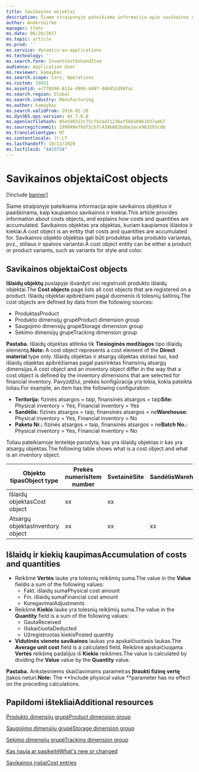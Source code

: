 ```yaml
---
title: Savikainos objektai
description: Šiame straipsnyje pateikiama informacija apie savikainos objektus ir paaiškinama, kaip kaupiamos savikainos ir kiekiai. Savikainos objektas yra objektas, kuriam kaupiamos išlaidos ir kiekiai. Savikainos objekto objektas gali būti produktas arba produkto variantas, pvz., stiliaus ir spalvos variantai.
author: AndersGirke
manager: tfehr
ms.date: 06/20/2017
ms.topic: article
ms.prod: ''
ms.service: dynamics-ax-applications
ms.technology: ''
ms.search.form: InventCostOnhandItem
audience: Application User
ms.reviewer: kamaybac
ms.search.scope: Core, Operations
ms.custom: 19451
ms.assetid: ec776b98-813a-490d-848f-468452d98fac
ms.search.region: Global
ms.search.industry: Manufacturing
ms.author: kamaybac
ms.search.validFrom: 2016-02-28
ms.dyn365.ops.version: AX 7.0.0
ms.openlocfilehash: 85e590322c75cfb2ad21236af56656061037a4b7
ms.sourcegitcommit: 199848e78df5cb7c439b001bdbe1ece963593cdb
ms.translationtype: HT
ms.contentlocale: lt-LT
ms.lasthandoff: 10/13/2020
ms.locfileid: "4433734"
---
```

# <a name="cost-objects"></a><span data-ttu-id="288c1-105">Savikainos objektai</span><span class="sxs-lookup"><span data-stu-id="288c1-105">Cost objects</span></span>

[!include [banner](../includes/banner.md)]

<span data-ttu-id="288c1-106">Šiame straipsnyje pateikiama informacija apie savikainos objektus ir paaiškinama, kaip kaupiamos savikainos ir kiekiai.</span><span class="sxs-lookup"><span data-stu-id="288c1-106">This article provides information about costs objects, and explains how costs and quantities are accumulated.</span></span> <span data-ttu-id="288c1-107">Savikainos objektas yra objektas, kuriam kaupiamos išlaidos ir kiekiai.</span><span class="sxs-lookup"><span data-stu-id="288c1-107">A cost object is an entity that costs and quantities are accumulated for.</span></span> <span data-ttu-id="288c1-108">Savikainos objekto objektas gali būti produktas arba produkto variantas, pvz., stiliaus ir spalvos variantai.</span><span class="sxs-lookup"><span data-stu-id="288c1-108">A cost object entity can be either a product or product variants, such as variants for style and color.</span></span>  

## <a name="cost-objects"></a><span data-ttu-id="288c1-109">Savikainos objektai</span><span class="sxs-lookup"><span data-stu-id="288c1-109">Cost objects</span></span>

<span data-ttu-id="288c1-110">**Išlaidų objektų** puslapyje išvardyti visi registruoti produkto išlaidų objektai.</span><span class="sxs-lookup"><span data-stu-id="288c1-110">The **Cost objects** page lists all cost objects that are registered on a product.</span></span> <span data-ttu-id="288c1-111">Išlaidų objektai apibrėžiami pagal duomenis iš tolesnių šaltinių.</span><span class="sxs-lookup"><span data-stu-id="288c1-111">The cost objects are defined by data from the following sources:</span></span>

-   <span data-ttu-id="288c1-112">Produktas</span><span class="sxs-lookup"><span data-stu-id="288c1-112">Product</span></span>
-   <span data-ttu-id="288c1-113">Produkto dimensijų grupė</span><span class="sxs-lookup"><span data-stu-id="288c1-113">Product dimension group</span></span>
-   <span data-ttu-id="288c1-114">Saugojimo dimensijų grupė</span><span class="sxs-lookup"><span data-stu-id="288c1-114">Storage dimension group</span></span>
-   <span data-ttu-id="288c1-115">Sekimo dimensijų grupė</span><span class="sxs-lookup"><span data-stu-id="288c1-115">Tracking dimension group</span></span>

<span data-ttu-id="288c1-116">**Pastaba.** Išlaidų objektas atitinka tik **Tiesioginės medžiagos** tipo išlaidų elementą.</span><span class="sxs-lookup"><span data-stu-id="288c1-116">**Note:** A cost object represents a cost element of the **Direct material** type only.</span></span> <span data-ttu-id="288c1-117">Išlaidų objektas ir atsargų objektas skiriasi tuo, kad išlaidų objektas apibrėžiamas pagal pasirinktas finansinių atsargų dimensijas.</span><span class="sxs-lookup"><span data-stu-id="288c1-117">A cost object and an inventory object differ in the way that a cost object is defined by the inventory dimensions that are selected for financial inventory.</span></span> <span data-ttu-id="288c1-118">Pavyzdžiui, prekės konfigūracija yra tokia, kokia pateikta toliau.</span><span class="sxs-lookup"><span data-stu-id="288c1-118">For example, an item has the following configuration:</span></span>

-   <span data-ttu-id="288c1-119">**Teritorija:** fizinės atsargos = taip, finansinės atsargos = taip</span><span class="sxs-lookup"><span data-stu-id="288c1-119">**Site:** Physical inventory = Yes, Financial inventory = Yes</span></span>
-   <span data-ttu-id="288c1-120">**Sandėlis:** fizinės atsargos = taip, finansinės atsargos = ne</span><span class="sxs-lookup"><span data-stu-id="288c1-120">**Warehouse:** Physical inventory = Yes, Financial inventory = No</span></span>
-   <span data-ttu-id="288c1-121">**Paketo Nr.:** fizinės atsargos = taip, finansinės atsargos = ne</span><span class="sxs-lookup"><span data-stu-id="288c1-121">**Batch No.:** Physical inventory = Yes, Financial inventory = No</span></span>

<span data-ttu-id="288c1-122">Toliau pateikiamoje lentelėje parodyta, kas yra išlaidų objektas ir kas yra atsargų objektas.</span><span class="sxs-lookup"><span data-stu-id="288c1-122">The following table shows what is a cost object and what is an inventory object.</span></span>

| <span data-ttu-id="288c1-123">Objekto tipas</span><span class="sxs-lookup"><span data-stu-id="288c1-123">Object type</span></span>      | <span data-ttu-id="288c1-124">Prekės numeris</span><span class="sxs-lookup"><span data-stu-id="288c1-124">Item number</span></span> | <span data-ttu-id="288c1-125">Svetainė</span><span class="sxs-lookup"><span data-stu-id="288c1-125">Site</span></span> | <span data-ttu-id="288c1-126">Sandėlis</span><span class="sxs-lookup"><span data-stu-id="288c1-126">Warehouse</span></span> | <span data-ttu-id="288c1-127">Paketo nr.</span><span class="sxs-lookup"><span data-stu-id="288c1-127">Batch No.</span></span> |
|------------------|-------------|------|-----------|-----------|
| <span data-ttu-id="288c1-128">Išlaidų objektas</span><span class="sxs-lookup"><span data-stu-id="288c1-128">Cost object</span></span>      | <span data-ttu-id="288c1-129">x</span><span class="sxs-lookup"><span data-stu-id="288c1-129">x</span></span>           | <span data-ttu-id="288c1-130">x</span><span class="sxs-lookup"><span data-stu-id="288c1-130">x</span></span>    |           |           |
| <span data-ttu-id="288c1-131">Atsargų objektas</span><span class="sxs-lookup"><span data-stu-id="288c1-131">Inventory object</span></span> | <span data-ttu-id="288c1-132">x</span><span class="sxs-lookup"><span data-stu-id="288c1-132">x</span></span>           | <span data-ttu-id="288c1-133">x</span><span class="sxs-lookup"><span data-stu-id="288c1-133">x</span></span>    |  <span data-ttu-id="288c1-134">x</span><span class="sxs-lookup"><span data-stu-id="288c1-134">x</span></span>        | <span data-ttu-id="288c1-135">x</span><span class="sxs-lookup"><span data-stu-id="288c1-135">x</span></span>         |

## <a name="accumulation-of-costs-and-quantities"></a><span data-ttu-id="288c1-136">Išlaidų ir kiekių kaupimas</span><span class="sxs-lookup"><span data-stu-id="288c1-136">Accumulation of costs and quantities</span></span>
-   <span data-ttu-id="288c1-137">Reikšmė **Vertės** lauke yra tolesnių reikšmių suma.</span><span class="sxs-lookup"><span data-stu-id="288c1-137">The value in the **Value** fieldis a sum of the following values:</span></span>
    -   <span data-ttu-id="288c1-138">Fakt. išlaidų suma</span><span class="sxs-lookup"><span data-stu-id="288c1-138">Physical cost amount</span></span>
    -   <span data-ttu-id="288c1-139">Fin. išlaidų suma</span><span class="sxs-lookup"><span data-stu-id="288c1-139">Financial cost amount</span></span>
    -   <span data-ttu-id="288c1-140">Koregavimai</span><span class="sxs-lookup"><span data-stu-id="288c1-140">Adjustments</span></span>
-   <span data-ttu-id="288c1-141">Reikšmė **Kiekio** lauke yra tolesnių reikšmių suma.</span><span class="sxs-lookup"><span data-stu-id="288c1-141">The value in the **Quantity** field is a sum of the following values:</span></span>
    -   <span data-ttu-id="288c1-142">Gauta</span><span class="sxs-lookup"><span data-stu-id="288c1-142">Received</span></span>
    -   <span data-ttu-id="288c1-143">Išskaičiuota</span><span class="sxs-lookup"><span data-stu-id="288c1-143">Deducted</span></span>
    -   <span data-ttu-id="288c1-144">Užregistruotas kiekis</span><span class="sxs-lookup"><span data-stu-id="288c1-144">Posted quantity</span></span>
-   <span data-ttu-id="288c1-145">**Vidutinės vieneto savikainos** laukas yra apskaičiuotasis laukas.</span><span class="sxs-lookup"><span data-stu-id="288c1-145">The **Average unit cost** field is a calculated field.</span></span> <span data-ttu-id="288c1-146">Reikšmė apskaičiuojama **Vertės** reikšmę padalijus iš **Kiekio** reikšmės.</span><span class="sxs-lookup"><span data-stu-id="288c1-146">The value is calculated by dividing the **Value** value by the **Quantity** value.</span></span>

<span data-ttu-id="288c1-147">**Pastaba.** Ankstesniems skaičiavimams parametras **Įtraukti fizinę vertę** įtakos neturi.</span><span class="sxs-lookup"><span data-stu-id="288c1-147">**Note:** The \*\*Include physical value \*\*parameter has no effect on the preceding calculations.</span></span>

<a name="additional-resources"></a><span data-ttu-id="288c1-148">Papildomi ištekliai</span><span class="sxs-lookup"><span data-stu-id="288c1-148">Additional resources</span></span>
--------

[<span data-ttu-id="288c1-149">Produkto dimensijų grupė</span><span class="sxs-lookup"><span data-stu-id="288c1-149">Product dimension group</span></span>](https://technet.microsoft.com/library/aa499382.aspx)

[<span data-ttu-id="288c1-150">Saugojimo dimensijų grupė</span><span class="sxs-lookup"><span data-stu-id="288c1-150">Storage dimension group</span></span>](https://technet.microsoft.com/library/hh209317.aspx)

[<span data-ttu-id="288c1-151">Sekimo dimensijų grupė</span><span class="sxs-lookup"><span data-stu-id="288c1-151">Tracking dimension group</span></span>](https://technet.microsoft.com/library/hh209465.aspx)

[<span data-ttu-id="288c1-152">Kas nauja ar pasikeitė</span><span class="sxs-lookup"><span data-stu-id="288c1-152">What's new or changed</span></span>](../../fin-and-ops/get-started/whats-new-changed.md)

[<span data-ttu-id="288c1-153">Savikainos įrašai</span><span class="sxs-lookup"><span data-stu-id="288c1-153">Cost entries</span></span>](cost-entries.md)



